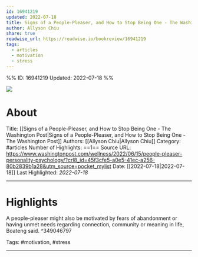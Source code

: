 ```yaml
---
id: 16941219
updated: 2022-07-18
title: Signs of a People-Pleaser, and How to Stop Being One - The Washington Post
author: Allyson Chiu
share: true
readwise_url: https://readwise.io/bookreview/16941219
tags:
  - articles
  - motivation
  - stress
---
```


%%
ID: 16941219
Updated: 2022-07-18
%%

![]( https://readwise-assets.s3.amazonaws.com/static/images/article2.74d541386bbf.png)

# About
Title: [[Signs of a People-Pleaser, and How to Stop Being One - The Washington Post|Signs of a People-Pleaser, and How to Stop Being One - The Washington Post]]
Authors: [[Allyson Chiu|Allyson Chiu]]
Category: #articles
Number of Highlights: ==1==
Source URL: https://www.washingtonpost.com/wellness/2022/06/15/people-pleaser-personality-psychology/?crl8_id=45f3cfe5-a0e5-41ec-a256-80b2839b1a28&utm_source=pocket_mylist
Date: [[2022-07-18|2022-07-18]]
Last Highlighted: *2022-07-18*

---

# Highlights

A people-pleaser might also be motivated by fears of abandonment or having unmet needs regarding connection, community or meaning in life, Boateng said. ^349046797

Tags: #motivation, #stress

---